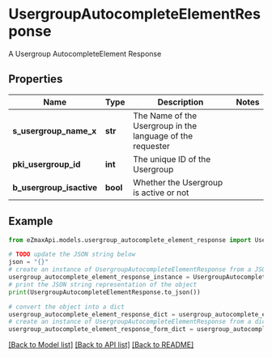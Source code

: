 # UsergroupAutocompleteElementResponse

A Usergroup AutocompleteElement Response

## Properties

Name | Type | Description | Notes
------------ | ------------- | ------------- | -------------
**s_usergroup_name_x** | **str** | The Name of the Usergroup in the language of the requester | 
**pki_usergroup_id** | **int** | The unique ID of the Usergroup | 
**b_usergroup_isactive** | **bool** | Whether the Usergroup is active or not | 

## Example

```python
from eZmaxApi.models.usergroup_autocomplete_element_response import UsergroupAutocompleteElementResponse

# TODO update the JSON string below
json = "{}"
# create an instance of UsergroupAutocompleteElementResponse from a JSON string
usergroup_autocomplete_element_response_instance = UsergroupAutocompleteElementResponse.from_json(json)
# print the JSON string representation of the object
print(UsergroupAutocompleteElementResponse.to_json())

# convert the object into a dict
usergroup_autocomplete_element_response_dict = usergroup_autocomplete_element_response_instance.to_dict()
# create an instance of UsergroupAutocompleteElementResponse from a dict
usergroup_autocomplete_element_response_form_dict = usergroup_autocomplete_element_response.from_dict(usergroup_autocomplete_element_response_dict)
```
[[Back to Model list]](../README.md#documentation-for-models) [[Back to API list]](../README.md#documentation-for-api-endpoints) [[Back to README]](../README.md)



